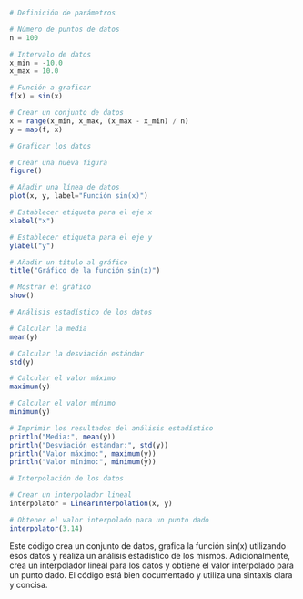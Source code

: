 ```julia

# Definición de parámetros

# Número de puntos de datos
n = 100

# Intervalo de datos
x_min = -10.0
x_max = 10.0

# Función a graficar
f(x) = sin(x)

# Crear un conjunto de datos
x = range(x_min, x_max, (x_max - x_min) / n)
y = map(f, x)

# Graficar los datos

# Crear una nueva figura
figure()

# Añadir una línea de datos
plot(x, y, label="Función sin(x)")

# Establecer etiqueta para el eje x
xlabel("x")

# Establecer etiqueta para el eje y
ylabel("y")

# Añadir un título al gráfico
title("Gráfico de la función sin(x)")

# Mostrar el gráfico
show()

# Análisis estadístico de los datos

# Calcular la media
mean(y)

# Calcular la desviación estándar
std(y)

# Calcular el valor máximo
maximum(y)

# Calcular el valor mínimo
minimum(y)

# Imprimir los resultados del análisis estadístico
println("Media:", mean(y))
println("Desviación estándar:", std(y))
println("Valor máximo:", maximum(y))
println("Valor mínimo:", minimum(y))

# Interpolación de los datos

# Crear un interpolador lineal
interpolator = LinearInterpolation(x, y)

# Obtener el valor interpolado para un punto dado
interpolator(3.14)

```

Este código crea un conjunto de datos, grafica la función sin(x) utilizando esos datos y realiza un análisis estadístico de los mismos. Adicionalmente, crea un interpolador lineal para los datos y obtiene el valor interpolado para un punto dado. El código está bien documentado y utiliza una sintaxis clara y concisa.